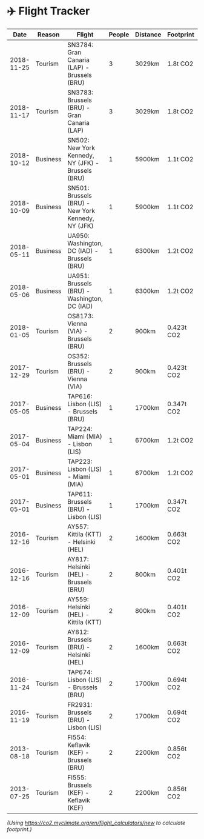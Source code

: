 # ✈️ Flight Tracker

| Date | Reason | Flight | People | Distance | Footprint | Compensated? |
| --- | --- | --- | --- | --- | --- | --- |
| 2018-11-25 | Tourism | SN3784: Gran Canaria (LAP) - Brussels (BRU) | 3 | 3029km | 1.8t CO2 | No |
| 2018-11-17 | Tourism | SN3783: Brussels (BRU) - Gran Canaria (LAP) | 3 | 3029km | 1.8t CO2 | No |
| 2018-10-12 | Business | SN502: New York Kennedy, NY (JFK) - Brussels (BRU) | 1 | 5900km | 1.1t CO2 | No |
| 2018-10-09 | Business | SN501: Brussels (BRU) - New York Kennedy, NY (JFK) | 1 | 5900km | 1.1t CO2 | No |
| 2018-05-11 | Business | UA950: Washington, DC (IAD) - Brussels (BRU) | 1 | 6300km | 1.2t CO2 | No |
| 2018-05-06 | Business | UA951: Brussels (BRU) - Washington, DC (IAD) | 1 | 6300km | 1.2t CO2 | No |
| 2018-01-05 | Tourism | OS8173: Vienna (VIA) - Brussels (BRU) | 2 | 900km | 0.423t CO2 | No |
| 2017-12-29 | Tourism | OS352: Brussels (BRU) - Vienna (VIA) | 2 | 900km | 0.423t CO2 | No |
| 2017-05-05 | Business | TAP616: Lisbon (LIS) - Brussels (BRU) | 1 | 1700km | 0.347t CO2 | No |
| 2017-05-04 | Business | TAP224: Miami (MIA) - Lisbon (LIS) | 1 | 6700km | 1.2t CO2 | No |
| 2017-05-01 | Business | TAP223: Lisbon (LIS) - Miami (MIA) | 1 | 6700km | 1.2t CO2 | No |
| 2017-05-01 | Business | TAP611: Brussels (BRU) - Lisbon (LIS) | 1 | 1700km | 0.347t CO2 | No |
| 2016-12-16 | Tourism | AY557: Kittila (KTT) - Helsinki (HEL) | 2 | 1600km | 0.663t CO2 | No |
| 2016-12-16 | Tourism | AY817: Helsinki (HEL) - Brussels (BRU) | 2 | 800km | 0.401t CO2 | No |
| 2016-12-09 | Tourism | AY559: Helsinki (HEL) - Kittila (KTT) | 2 | 800km | 0.401t CO2 | No |
| 2016-12-09 | Tourism | AY812: Brussels (BRU) - Helsinki (HEL) | 2 | 1600km | 0.663t CO2 | No |
| 2016-11-24 | Tourism | TAP674: Lisbon (LIS) - Brussels (BRU) | 2 | 1700km | 0.694t CO2 | No |
| 2016-11-19 | Tourism | FR2931: Brussels (BRU) - Lisbon (LIS) | 2 | 1700km | 0.694t CO2 | No |
| 2013-08-18 | Tourism | FI554: Keflavik (KEF) - Brussels (BRU) | 2 | 2200km | 0.856t CO2 | No |
| 2013-07-25 | Tourism | FI555: Brussels (KEF) - Keflavik (KEF) | 2 | 2200km | 0.856t CO2 | No |

_(Using https://co2.myclimate.org/en/flight_calculators/new to calculate footprint.)_

